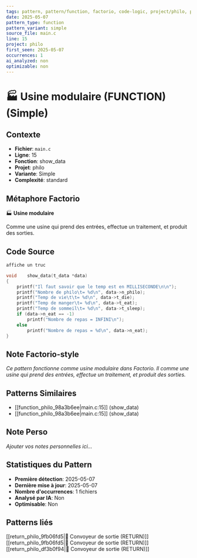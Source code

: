 ```yaml
---
tags: pattern, pattern/function, factorio, code-logic, project/philo, pattern/variant/simple
date: 2025-05-07
pattern_type: function
pattern_variant: simple
source_file: main.c
line: 15
project: philo
first_seen: 2025-05-07
occurrences: 1
ai_analyzed: non
optimizable: non
---
```


# 🏭 Usine modulaire (FUNCTION) (Simple)

## Contexte
- **Fichier**: `main.c`
- **Ligne**: 15
- **Fonction**: show_data
- **Projet**: philo
- **Variante**: Simple
- **Complexité**: standard

## Métaphore Factorio
🏭 **Usine modulaire**

Comme une usine qui prend des entrées, effectue un traitement, et produit des sorties.

## Code Source
```c
affiche un truc

void	show_data(t_data *data)
{
	printf("Il faut savoir que le temp est en MILLISECONDE\n\n");
	printf("Nombre de philo\t= %d\n", data->n_philo);
	printf("Temp de vie\t\t= %d\n", data->t_die);
	printf("Temp de manger\t= %d\n", data->t_eat);
	printf("Temp de sommeil\t= %d\n", data->t_sleep);
	if (data->n_eat == -1)
		printf("Nombre de repas = INFINI\n");
	else
		printf("Nombre de repas = %d\n", data->n_eat);
}
```

## Note Factorio-style
*Ce pattern fonctionne comme usine modulaire dans Factorio. Il comme une usine qui prend des entrées, effectue un traitement, et produit des sorties.*

## Patterns Similaires
- [[function_philo_98a3b6ee|main.c:15]] (show_data)
- [[function_philo_98a3b6ee|main.c:15]] (show_data)

## Note Perso
*Ajouter vos notes personnelles ici...*

## Statistiques du Pattern
- **Première détection**: 2025-05-07
- **Dernière mise à jour**: 2025-05-07
- **Nombre d'occurrences**: 1 fichiers
- **Analysé par IA**: Non
- **Optimisable**: Non

## Patterns liés
[[return_philo_9fb06fd5|🚚 Convoyeur de sortie (RETURN)]]
[[return_philo_9fb06fd5|🚚 Convoyeur de sortie (RETURN)]]
[[return_philo_df3b0f94|🚚 Convoyeur de sortie (RETURN)]]
